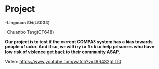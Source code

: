 # Project

-Lingxuan Shi(LS933)

-Chuanbo Tang(CT648)

**Our project is to test if the current COMPAS system has a bias towards people of color. And if so, we will try to fix it to help prisoners who have low risk of violence get back to their community ASAP.**

Video: https://www.youtube.com/watch?v=39R4S2gLlT0
